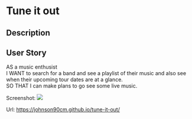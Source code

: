 # Tune it out

## Description

## User Story
AS a music enthusist  
I WANT to search for a band and see a playlist of their music and also see when their upcoming tour dates are at a glance.   
SO THAT I can make plans to go see some live music.  

Screenshot: 
![](./image.png)

Url: https://johnson90cm.github.io/tune-it-out/
